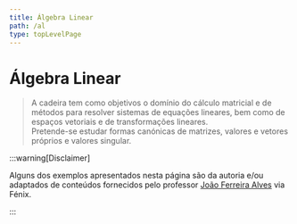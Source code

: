 ```yaml
---
title: Álgebra Linear
path: /al
type: topLevelPage
---
```


# Álgebra Linear

> A cadeira tem como objetivos o domínio do cálculo matricial e de métodos para resolver sistemas de equações lineares, bem como de espaços vetoriais e de transformações lineares.  
> Pretende-se estudar formas canónicas de matrizes, valores e vetores próprios e valores singular.

:::warning[Disclaimer]

Alguns dos exemplos apresentados nesta página são da autoria e/ou adaptados de
conteúdos fornecidos pelo professor [João Ferreira Alves](https://fenix.tecnico.ulisboa.pt/homepage/ist12907) via Fénix.

:::

